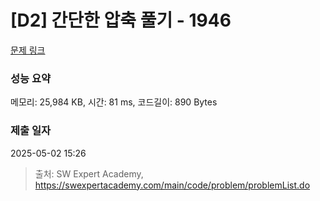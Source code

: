 # [D2] 간단한 압축 풀기 - 1946 

[문제 링크](https://swexpertacademy.com/main/code/problem/problemDetail.do?contestProbId=AV5PmkDKAOMDFAUq) 

### 성능 요약

메모리: 25,984 KB, 시간: 81 ms, 코드길이: 890 Bytes

### 제출 일자

2025-05-02 15:26



> 출처: SW Expert Academy, https://swexpertacademy.com/main/code/problem/problemList.do